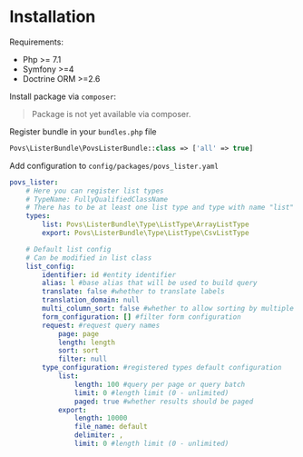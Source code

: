 # Installation

Requirements:
- Php >= 7.1
- Symfony >=4
- Doctrine ORM >=2.6

Install package via `composer`:
>Package is not yet available via composer.

Register bundle in your `bundles.php` file

``` php
Povs\ListerBundle\PovsListerBundle::class => ['all' => true]
```

Add configuration to `config/packages/povs_lister.yaml`

``` yaml
povs_lister:
    # Here you can register list types
    # TypeName: FullyQualifiedClassName
    # There has to be at least one list type and type with name "list" is required
    types:
        list: Povs\ListerBundle\Type\ListType\ArrayListType
        export: Povs\ListerBundle\Type\ListType\CsvListType

    # Default list config
    # Can be modified in list class
    list_config:
        identifier: id #entity identifier
        alias: l #base alias that will be used to build query
        translate: false #whether to translate labels
        translation_domain: null
        multi_column_sort: false #whether to allow sorting by multiple columns
        form_configuration: [] #filter form configuration
        request: #request query names
            page: page 
            length: length
            sort: sort
            filter: null
        type_configuration: #registered types default configuration
            list:
                length: 100 #query per page or query batch
                limit: 0 #length limit (0 - unlimited)
                paged: true #whether results should be paged
            export:
                length: 10000
                file_name: default
                delimiter: ,
                limit: 0 #length limit (0 - unlimited)
```